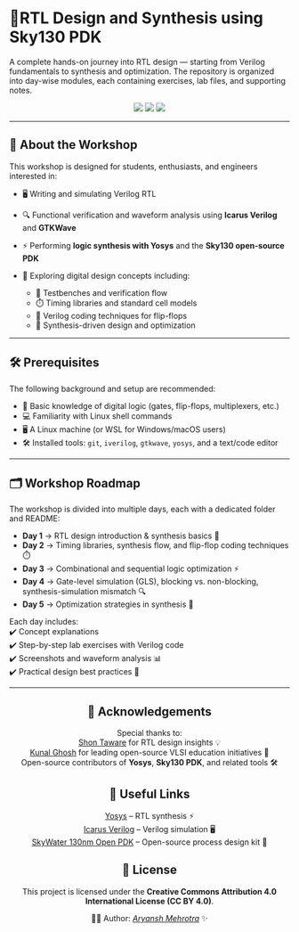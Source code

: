 # 🔧RTL Design and Synthesis using Sky130 PDK

A complete hands-on journey into RTL design — starting from Verilog fundamentals to synthesis and optimization. The repository is organized into day-wise modules, each containing exercises, lab files, and supporting notes.

<p align="center">
  <img src="https://img.shields.io/badge/RISC--V-Workshop-blue?logo=riscv&logoColor=white" />
  <img src="https://img.shields.io/badge/VSD-Program-orange" />
  <img src="https://img.shields.io/badge/Open--Source-Journey-success?logo=opensourceinitiative&logoColor=white" />
</p>

---

## 📘 About the Workshop

This workshop is designed for students, enthusiasts, and engineers interested in:

* 🖥️ Writing and simulating Verilog RTL
* 🔍 Functional verification and waveform analysis using **Icarus Verilog** and **GTKWave**
* ⚡ Performing **logic synthesis with Yosys** and the **Sky130 open-source PDK**
* 🧠 Exploring digital design concepts including:

  * 🧪 Testbenches and verification flow
  * ⏱️ Timing libraries and standard cell models
  * 🔄 Verilog coding techniques for flip-flops
  * 🎯 Synthesis-driven design and optimization

---

## 🛠️ Prerequisites

The following background and setup are recommended:

* 🧩 Basic knowledge of digital logic (gates, flip-flops, multiplexers, etc.)
* 💻 Familiarity with Linux shell commands
* 🖥️ A Linux machine (or WSL for Windows/macOS users)
* 🛠️ Installed tools: `git`, `iverilog`, `gtkwave`, `yosys`, and a text/code editor

---

## 🗂️ Workshop Roadmap

The workshop is divided into multiple days, each with a dedicated folder and README:

* **Day 1** → RTL design introduction & synthesis basics 📄
* **Day 2** → Timing libraries, synthesis flow, and flip-flop coding techniques ⏱️
* **Day 3** → Combinational and sequential logic optimization ⚡
* **Day 4** → Gate-level simulation (GLS), blocking vs. non-blocking, synthesis-simulation mismatch 🔍
* **Day 5** → Optimization strategies in synthesis 🎯

Each day includes:  
✔️ Concept explanations  
✔️ Step-by-step lab exercises with Verilog code  
✔️ Screenshots and waveform analysis 📊  
✔️ Practical design best practices 🧠

---

<div align="center">

<h2>🙏 Acknowledgements</h2>

<p>Special thanks to:<br>
<a href="https://www.linkedin.com/in/shon-taware/details/skills/">Shon Taware</a> for RTL design insights 💡<br>
<a href="https://www.linkedin.com/in/kunal-ghosh-vlsisystemdesign-com-28084836/">Kunal Ghosh</a> for leading open-source VLSI education initiatives 🚀<br>
Open-source contributors of <b>Yosys</b>, <b>Sky130 PDK</b>, and related tools 🛠️
</p>

<h2>🔗 Useful Links</h2>

<p>

[Yosys](https://github.com/YosysHQ/yosys) – RTL synthesis ⚡<br>
[Icarus Verilog](https://github.com/steveicarus/iverilog) – Verilog simulation 🖥️<br>
[SkyWater 130nm Open PDK](https://github.com/google/skywater-pdk) – Open-source process design kit 🧩

</p>

<h2>📜 License</h2>
<p>This project is licensed under the <b>Creative Commons Attribution 4.0 International License (CC BY 4.0)</b>.</p>

<p><p>👨‍💻 Author: <i><a href="https://github.com/HandyLatcher">Aryansh Mehrotra</a></i> ✨</p>

</div>
